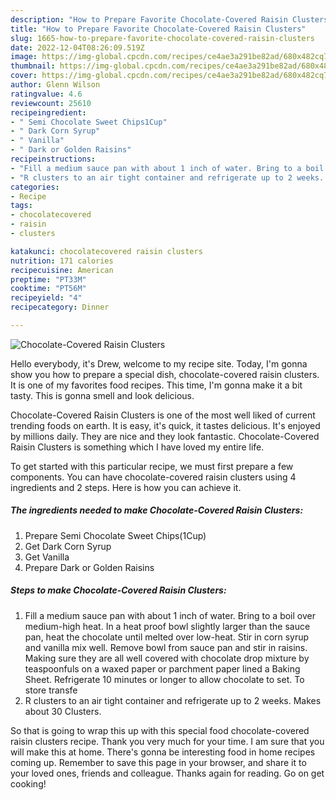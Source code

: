```yaml
---
description: "How to Prepare Favorite Chocolate-Covered Raisin Clusters"
title: "How to Prepare Favorite Chocolate-Covered Raisin Clusters"
slug: 1665-how-to-prepare-favorite-chocolate-covered-raisin-clusters
date: 2022-12-04T08:26:09.519Z
image: https://img-global.cpcdn.com/recipes/ce4ae3a291be82ad/680x482cq70/chocolate-covered-raisin-clusters-recipe-main-photo.jpg
thumbnail: https://img-global.cpcdn.com/recipes/ce4ae3a291be82ad/680x482cq70/chocolate-covered-raisin-clusters-recipe-main-photo.jpg
cover: https://img-global.cpcdn.com/recipes/ce4ae3a291be82ad/680x482cq70/chocolate-covered-raisin-clusters-recipe-main-photo.jpg
author: Glenn Wilson
ratingvalue: 4.6
reviewcount: 25610
recipeingredient:
- " Semi Chocolate Sweet Chips1Cup"
- " Dark Corn Syrup"
- " Vanilla"
- " Dark or Golden Raisins"
recipeinstructions:
- "Fill a medium sauce pan with about 1 inch of water. Bring to a boil over medium-high heat. In a heat proof bowl slightly larger than the sauce pan, heat the chocolate until melted over low-heat. Stir in corn syrup and vanilla mix well. Remove bowl from sauce pan and stir in raisins. Making sure they are all well covered with chocolate drop mixture by teaspoonfuls on a waxed paper or parchment paper lined a Baking Sheet. Refrigerate 10 minutes or longer to allow chocolate to set. To store transfe"
- "R clusters to an air tight container and refrigerate up to 2 weeks. Makes about 30 Clusters."
categories:
- Recipe
tags:
- chocolatecovered
- raisin
- clusters

katakunci: chocolatecovered raisin clusters 
nutrition: 171 calories
recipecuisine: American
preptime: "PT33M"
cooktime: "PT56M"
recipeyield: "4"
recipecategory: Dinner

---
```



![Chocolate-Covered Raisin Clusters](https://img-global.cpcdn.com/recipes/ce4ae3a291be82ad/680x482cq70/chocolate-covered-raisin-clusters-recipe-main-photo.jpg)

Hello everybody, it's Drew, welcome to my recipe site. Today, I'm gonna show you how to prepare a special dish, chocolate-covered raisin clusters. It is one of my favorites food recipes. This time, I'm gonna make it a bit tasty. This is gonna smell and look delicious.



Chocolate-Covered Raisin Clusters is one of the most well liked of current trending foods on earth. It is easy, it's quick, it tastes delicious. It's enjoyed by millions daily. They are nice and they look fantastic. Chocolate-Covered Raisin Clusters is something which I have loved my entire life.


To get started with this particular recipe, we must first prepare a few components. You can have chocolate-covered raisin clusters using 4 ingredients and 2 steps. Here is how you can achieve it.

<!--inarticleads1-->

##### The ingredients needed to make Chocolate-Covered Raisin Clusters:

1. Prepare  Semi Chocolate Sweet Chips(1Cup)
1. Get  Dark Corn Syrup
1. Get  Vanilla
1. Prepare  Dark or Golden Raisins




<!--inarticleads2-->

##### Steps to make Chocolate-Covered Raisin Clusters:

1. Fill a medium sauce pan with about 1 inch of water. Bring to a boil over medium-high heat. In a heat proof bowl slightly larger than the sauce pan, heat the chocolate until melted over low-heat. Stir in corn syrup and vanilla mix well. Remove bowl from sauce pan and stir in raisins. Making sure they are all well covered with chocolate drop mixture by teaspoonfuls on a waxed paper or parchment paper lined a Baking Sheet. Refrigerate 10 minutes or longer to allow chocolate to set. To store transfe
1. R clusters to an air tight container and refrigerate up to 2 weeks. Makes about 30 Clusters.




So that is going to wrap this up with this special food chocolate-covered raisin clusters recipe. Thank you very much for your time. I am sure that you will make this at home. There's gonna be interesting food in home recipes coming up. Remember to save this page in your browser, and share it to your loved ones, friends and colleague. Thanks again for reading. Go on get cooking!
